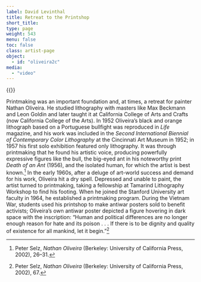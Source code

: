 ```yaml
---
label: David Levinthal
title: Retreat to the Printshop
short_title:
type: page
weight: 543
menu: false
toc: false
class: artist-page
object:
  - id: "oliveira2c"
media:
  - "video"
---
```

{{<q-figure id="oliveira2c">}}

Printmaking was an important foundation and, at times, a retreat for painter Nathan Oliveira. He studied lithography with masters like Max Beckmann and Leon Goldin and later taught it at California College of Arts and Crafts (now California College of the Arts). In 1952 Oliveira’s black and orange lithograph based on a Portuguese bullfight was reproduced in *Life* magazine, and his work was included in the *Second International Biennial of Contemporary Color Lithography* at the Cincinnati Art Museum in 1952; in 1957 his first solo exhibition featured only lithography. It was through printmaking that he found his artistic voice, producing powerfully expressive figures like the bull, the big-eyed ant in his noteworthy print *Death of an Ant* (1956), and the isolated human, for which the artist is best known.[^1] In the early 1960s, after a deluge of art-world success and demand for his work, Oliveira hit a dry spell. Depressed and unable to paint, the artist turned to printmaking, taking a fellowship at Tamarind Lithography Workshop to find his footing. When he joined the Stanford University art faculty in 1964, he established a printmaking program. During the Vietnam War, students used his printshop to make antiwar posters sold to benefit activists; Oliveira’s own antiwar poster depicted a figure hovering in dark space with the inscription: “Human and political differences are no longer enough reason for hate and its poison . . . If there is to be dignity and quality of existence for all mankind, let it begin.”[^2]

[^1]: Peter Selz, *Nathan Oliveira* (Berkeley: University of California Press, 2002), 26–31.

[^2]: Peter Selz, *Nathan Oliveira* (Berkeley: University of California Press, 2002), 67.
